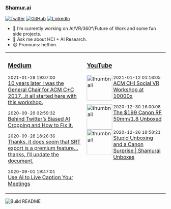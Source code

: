 ### [Shamur.ai](https://shamur.ai)
<a href="https://twitter.com/ayman"><img src="https://img.shields.io/twitter/follow/ayman?label=Twitter&style=social" alt="Twitter"></a>
<a href="https://github.com/ayman"><img src="https://img.shields.io/github/followers/ayman.svg?label=GitHub&style=social" alt="GitHub"></a>
<a href="https://www.linkedin.com/in/aymans"><img src="https://img.shields.io/badge/LinkedIn--_.svg?style=social&logo=linkedin" alt="LinkedIn"></a>

- 🔭 I’m currently working on AI/VR/360°/Future of Work and some fun side projects.
- 💬 Ask me about HCI + AI Research.
- 😄 Pronouns: he/him.


<table>
<tr>
<td valign="top" width="33%">

### [Medium](https://medium.com/@ayman)
<!-- medium starts -->
<p><sub>2021-01-29 19:07:00</sub> <br /> <a href='https://medium.com/@ayman/10-years-later-i-was-the-general-chair-for-acm-c-c-2017-it-all-started-here-with-this-workshop-72e6402c4004?source=rss-fee698eab874------2'>10 years later I was the General Chair for ACM C+C 2017...it all started here with this workshop.</a> </p>
<p><sub>2020-09-29 02:59:32</sub> <br /> <a href='https://medium.com/swlh/behind-twitters-biased-ai-cropping-and-how-to-fix-it-c0bff96c8d3e?source=rss-fee698eab874------2'>Behind Twitter’s Biased AI Cropping and How to Fix It.</a> </p>
<p><sub>2020-09-28 18:26:36</sub> <br /> <a href='https://medium.com/@ayman/thanks-it-does-seem-that-srt-export-is-a-premium-feature-thanks-ill-update-the-dock-3a3ad4f2d503?source=rss-fee698eab874------2'>Thanks, it does seem that SRT export is a premium feature…thanks, I’ll update the document.</a> </p>
<p><sub>2020-09-01 19:47:01</sub> <br /> <a href='https://medium.com/swlh/use-ai-to-live-caption-your-meetings-14e4a2d2da3a?source=rss-fee698eab874------2'>Use AI to Live Caption Your Meetings</a> </p>
<!-- medium ends -->

</td>
<td valign="top" width="34%">

### [YouTube](https://www.youtube.com/channel/UCLwPj90ORTlgIo4Qrnt5N1w?view_as=subscriber)
<!-- youtube starts -->
<div style='clear: both;'> <p><img alt='thumbnail' src='https://i1.ytimg.com/vi/pTXo_tMmXx4/hqdefault.jpg'  width='80' align='left' /> <sub>2021-01-12 01:16:05</sub><br /> <a href='https://www.youtube.com/watch?v=pTXo_tMmXx4'>ACM CHI Social VR Workshop at 10000x</a></p></div>
<div style='clear: both;'> <p><img alt='thumbnail' src='https://i3.ytimg.com/vi/RGrtb4k7www/hqdefault.jpg'  width='80' align='left' /> <sub>2020-12-30 16:00:08</sub><br /> <a href='https://www.youtube.com/watch?v=RGrtb4k7www'>The $199 Canon RF 50mm/1.8 Unboxed</a></p></div>
<div style='clear: both;'> <p><img alt='thumbnail' src='https://i3.ytimg.com/vi/fM8wbJ_oVxc/hqdefault.jpg'  width='80' align='left' /> <sub>2020-12-26 18:58:21</sub><br /> <a href='https://www.youtube.com/watch?v=fM8wbJ_oVxc'>Stupid Unboxing and a Canon Surprise | Shamurai Unboxes</a></p></div>
<!-- youtube ends -->
<div style='clear: both;'></div>
</td>
</tr>
</table>

![Build README](https://github.com/ayman/ayman/workflows/Build%20README/badge.svg)

<!--
**ayman/ayman** is a ✨ _special_ ✨ repository because its `README.md` (this file) appears on your GitHub profile.

Here are some ideas to get you started:

- 🔭 I’m currently working on ...
- 🌱 I’m currently learning ...
- 👯 I’m looking to collaborate on ...
- 🤔 I’m looking for help with ...
- 💬 Ask me about ...
- 📫 How to reach me: ...
- 😄 Pronouns: ...
- ⚡ Fun fact: ...
-->
